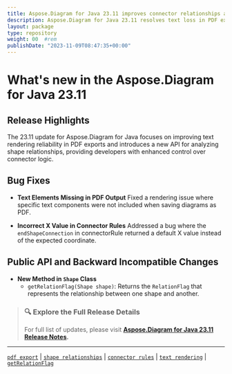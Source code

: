 ```yaml
---
title: Aspose.Diagram for Java 23.11 improves connector relationships and PDF output
description: Aspose.Diagram for Java 23.11 resolves text loss in PDF exports and enhances shape relationship detection with a new getRelationFlag method.
layout: package
type: repository
weight: 00	#rem
publishDate: "2023-11-09T08:47:35+00:00"
---
```


# What's new in the Aspose.Diagram for Java 23.11

## Release Highlights

The 23.11 update for Aspose.Diagram for Java focuses on improving text rendering reliability in PDF exports and introduces a new API for analyzing shape relationships, providing developers with enhanced control over connector logic.

## Bug Fixes

- **Text Elements Missing in PDF Output**
  Fixed a rendering issue where specific text components were not included when saving diagrams as PDF.

- **Incorrect X Value in Connector Rules**
  Addressed a bug where the `endShapeConnection` in connectorRule returned a default X value instead of the expected coordinate.

## Public API and Backward Incompatible Changes

- **New Method in `Shape` Class**
  - `getRelationFlag(Shape shape)`: Returns the `RelationFlag` that represents the relationship between one shape and another.

> ### 🔍 Explore the Full Release Details
>
> For full list of updates, please visit **[Aspose.Diagram for Java 23.11 Release Notes](https://releases.aspose.com/diagram/java/release-notes/2023/aspose-diagram-for-java-23-11-release-notes/).**

---

[`pdf export`](https://search.aspose.com/q/pdf-export.html) | [`shape relationships`](https://search.aspose.com/q/shape-relationships.html) | [`connector rules`](https://search.aspose.com/q/connector-rules.html) | [`text rendering`](https://search.aspose.com/q/text-rendering.html) | [`getRelationFlag`](https://search.aspose.com/q/getRelationFlag.html)
